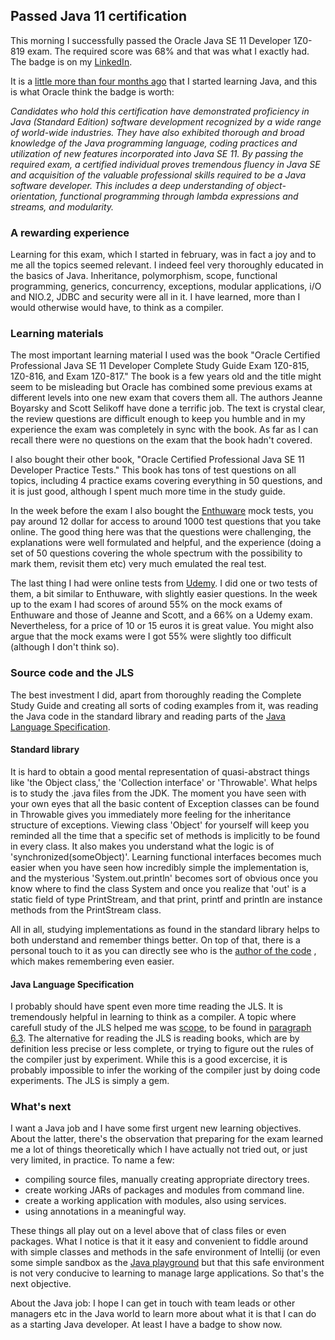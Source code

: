 ## Passed Java 11 certification

This morning I successfully passed the Oracle Java SE 11 Developer 1Z0-819 exam. The required score was 68% and that was what I exactly had. The badge is on my [LinkedIn](https://www.linkedin.com/in/geert-jan-kuip-95387630).

It is a [little more than four months ago](https://geertjan-kuip.github.io/2024/12/17/JAVA!.html) that I started learning Java, and this is what Oracle think the badge is worth:

_Candidates who hold this certification have demonstrated proficiency in Java (Standard Edition) software development recognized by a wide range of world-wide industries. They have also exhibited thorough and broad knowledge of the Java programming language, coding practices and utilization of new features incorporated into Java SE 11. By passing the required exam, a certified individual proves tremendous fluency in Java SE and acquisition of the valuable professional skills required to be a Java software developer. This includes a deep understanding of object-orientation, functional programming through lambda expressions and streams, and modularity._

### A rewarding experience

Learning for this exam, which I started in february, was in fact a joy and to me all the topics seemed relevant. I indeed feel very thoroughly educated in the basics of Java. Inheritance, polymorphism, scope, functional programming, generics, concurrency, exceptions, modular applications, i/O and NIO.2, JDBC and security were all in it. I have learned, more than I would otherwise would have, to think as a compiler.

### Learning materials

The most important learning material I used was the book "Oracle Certified Professional Java SE 11 Developer Complete Study Guide Exam 1Z0-815, 1Z0-816, and Exam 1Z0-817." The book is a few years old and the title might seem to be misleading but Oracle has combined some previous exams at different levels into one new exam that covers them all. The authors Jeanne Boyarsky and Scott Selikoff have done a terrific job. The text is crystal clear, the review questions are difficult enough to keep you humble and in my experience the exam was completely in sync with the book. As far as I can recall there were no questions on the exam that the book hadn't covered.

I also bought their other book, "Oracle Certified Professional Java SE 11 Developer Practice Tests." This book has tons of test questions on all topics, including 4 practice exams covering everything in 50 questions, and it is just good, although I spent much more time in the study guide. 

In the week before the exam I also bought the [Enthuware](https://enthuware.com/) mock tests, you pay around 12 dollar for access to around 1000 test questions that you take online. The good thing here was that the questions were challenging, the explanations were well formulated and helpful, and the experience (doing a set of 50 questions covering the whole spectrum with the possibility to mark them, revisit them etc) very much emulated the real test. 

The last thing I had were online tests from [Udemy](https://www.udemy.com/course/java-se-11-developer-1z0-819-ocp-course-part-1/?couponCode=ST8MT220425G1). I did one or two tests of them, a bit similar to Enthuware, with slightly easier questions. In the week up to the exam I had scores of around 55% on the mock exams of Enthuware and those of Jeanne and Scott, and a 66% on a Udemy exam. Nevertheless, for a price of 10 or 15 euros it is great value. You might also argue that the mock exams were I got 55% were slightly too difficult (although I don't think so).

### Source code and the JLS

The best investment I did, apart from thoroughly reading the Complete Study Guide and creating all sorts of coding examples from it, was reading the Java code in the standard library and reading parts of the [Java Language Specification](https://docs.oracle.com/javase/specs/jls/se11/html/index.html). 

#### Standard library

It is hard to obtain a good mental representation of quasi-abstract things like 'the Object class,' the 'Collection interface' or 'Throwable'. What helps is to study the .java files from the JDK. The moment you have seen with your own eyes that all the basic content of Exception classes can be found in Throwable gives you immediately more feeling for the inheritance structure of exceptions. Viewing class 'Object' for yourself will keep you reminded all the time that a specific set of methods is implicitly to be found in every class. It also makes you understand what the logic is of 'synchronized(someObject)'. Learning functional interfaces becomes much easier when you have seen how incredibly simple the implementation is, and the mysterious 'System.out.println' becomes sort of obvious once you know where to find the class System and once you realize that 'out' is a static field of type PrintStream, and that print, printf and println are instance methods from the PrintStream class. 

All in all, studying implementations as found in the standard library helps to both understand and remember things better. On top of that, there is a personal touch to it as you can directly see who is the [author of the code](https://geertjan-kuip.github.io/2025/01/04/arthur-van-hoff.html) , which makes remembering even easier.

#### Java Language Specification

I probably should have spent even more time reading the JLS. It is tremendously helpful in learning to think as a compiler. A topic where carefull study of the JLS helped me was [scope](https://geertjan-kuip.github.io/2025/04/03/scope.html), to be found in [paragraph 6.3](https://docs.oracle.com/javase/specs/jls/se11/html/jls-6.html#jls-6.3). The alternative for reading the JLS is reading books, which are by definition less precise or less complete, or trying to figure out the rules of the compiler just by experiment. While this is a good excercise, it is probably impossible to infer the working of the compiler just by doing code experiments. The JLS is simply a gem.

### What's next

I want a Java job and I have some first urgent new learning objectives. About the latter, there's the observation that preparing for the exam learned me a lot of things theoretically which I have actually not tried out, or just very limited, in practice. To name a few:

- compiling source files, manually creating appropriate directory trees.
- create working JARs of packages and modules from command line.
- create a working application with modules, also using services.
- using annotations in a meaningful way.

These things all play out on a level above that of class files or even packages. What I notice is that it it easy and convenient to fiddle around with simple classes and methods in the safe environment of Intellij (or even some simple sandbox as the [Java playground](https://dev.java/playground/) but that this safe environment is not very conducive to learning to manage large applications. So that's the next objective.

About the Java job: I hope I can get in touch with team leads or other managers etc in the Java world to learn more about what it is that I can do as a starting Java developer. At least I have a badge to show now.










